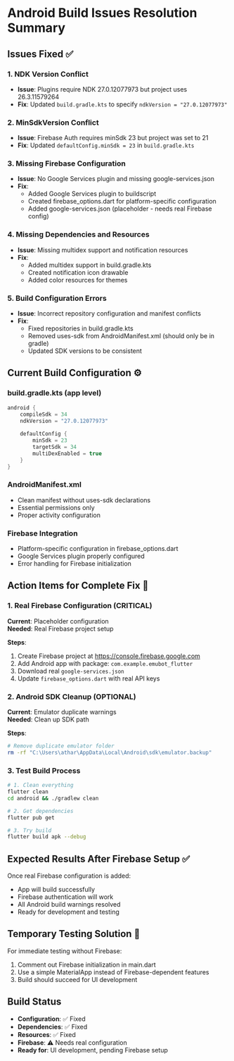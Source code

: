 # Android Build Issues Resolution Summary

## Issues Fixed ✅

### 1. NDK Version Conflict
- **Issue**: Plugins require NDK 27.0.12077973 but project uses 26.3.11579264
- **Fix**: Updated `build.gradle.kts` to specify `ndkVersion = "27.0.12077973"`

### 2. MinSdkVersion Conflict  
- **Issue**: Firebase Auth requires minSdk 23 but project was set to 21
- **Fix**: Updated `defaultConfig.minSdk = 23` in `build.gradle.kts`

### 3. Missing Firebase Configuration
- **Issue**: No Google Services plugin and missing google-services.json
- **Fix**: 
  - Added Google Services plugin to buildscript
  - Created firebase_options.dart for platform-specific configuration
  - Added google-services.json (placeholder - needs real Firebase config)

### 4. Missing Dependencies and Resources
- **Issue**: Missing multidex support and notification resources
- **Fix**:
  - Added multidex support in build.gradle.kts
  - Created notification icon drawable
  - Added color resources for themes

### 5. Build Configuration Errors
- **Issue**: Incorrect repository configuration and manifest conflicts
- **Fix**:
  - Fixed repositories in build.gradle.kts
  - Removed uses-sdk from AndroidManifest.xml (should only be in gradle)
  - Updated SDK versions to be consistent

## Current Build Configuration ⚙️

### build.gradle.kts (app level)
```kotlin
android {
    compileSdk = 34
    ndkVersion = "27.0.12077973"
    
    defaultConfig {
        minSdk = 23
        targetSdk = 34
        multiDexEnabled = true
    }
}
```

### AndroidManifest.xml
- Clean manifest without uses-sdk declarations
- Essential permissions only
- Proper activity configuration

### Firebase Integration
- Platform-specific configuration in firebase_options.dart
- Google Services plugin properly configured
- Error handling for Firebase initialization

## Action Items for Complete Fix 🔧

### 1. Real Firebase Configuration (CRITICAL)
**Current**: Placeholder configuration  
**Needed**: Real Firebase project setup

**Steps**:
1. Create Firebase project at https://console.firebase.google.com
2. Add Android app with package: `com.example.emubot_flutter`
3. Download real `google-services.json`
4. Update `firebase_options.dart` with real API keys

### 2. Android SDK Cleanup (OPTIONAL)
**Current**: Emulator duplicate warnings  
**Needed**: Clean up SDK path

**Steps**:
```bash
# Remove duplicate emulator folder
rm -rf "C:\Users\athar\AppData\Local\Android\sdk\emulator.backup"
```

### 3. Test Build Process
```bash
# 1. Clean everything
flutter clean
cd android && ./gradlew clean

# 2. Get dependencies
flutter pub get

# 3. Try build
flutter build apk --debug
```

## Expected Results After Firebase Setup ✅

Once real Firebase configuration is added:
- App will build successfully
- Firebase authentication will work
- All Android build warnings resolved
- Ready for development and testing

## Temporary Testing Solution 🧪

For immediate testing without Firebase:
1. Comment out Firebase initialization in main.dart
2. Use a simple MaterialApp instead of Firebase-dependent features
3. Build should succeed for UI development

## Build Status
- **Configuration**: ✅ Fixed
- **Dependencies**: ✅ Fixed  
- **Resources**: ✅ Fixed
- **Firebase**: ⚠️ Needs real configuration
- **Ready for**: UI development, pending Firebase setup